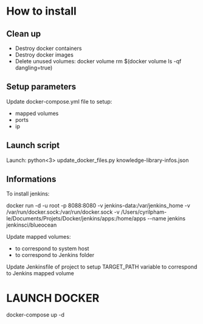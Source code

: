 # How to install
## Clean up
- Destroy docker containers
- Destroy docker images
- Delete unused volumes: docker volume rm $(docker volume ls -qf dangling=true)

## Setup parameters
Update docker-compose.yml file to setup:
- mapped volumes
- ports
- ip

## Launch script
Launch: python<3> update_docker_files.py knowledge-library-infos.json

## Informations
To install jenkins:

docker run -d -u root -p 8088:8080 -v jenkins-data:/var/jenkins_home -v /var/run/docker.sock:/var/run/docker.sock -v /Users/cyrilpham-le/Documents/Projets/Docker/jenkins/apps:/home/apps --name jenkins jenkinsci/blueocean

Update mapped volumes:
 - to correspond to system host
 - to correspond to Jenkins folder

Update Jenkinsfile of project to setup TARGET_PATH variable to correspond to Jenkins mapped volume

# LAUNCH DOCKER
docker-compose up -d